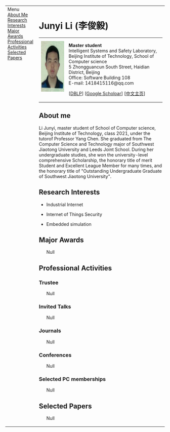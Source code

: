 <link rel="stylesheet" href="./files/jemdoc.css" type="text/css">
<title>Junyi Li (李俊毅)</title>
</head>
<body>
<table summary="Table for page layout." id="tlayout">
<tbody><tr valign="top">
<td id="layout-menu">
<div class="menu-category">Menu</div>
<div class="menu-item"><a href="#bio">About Me</a></div>
<div class="menu-item"><a href="#interests">Research Interests</a></div>
<div class="menu-item"><a href="#awards">Major Awards</a></div>
<div class="menu-item"><a href="#activities">Professional Activities</a></div>
<div class="menu-item"><a href="#papers">Selected Papers</a></div>
</td>
<td id="layout-content">
<div id="toptitle">
<h1>Junyi Li (李俊毅) </h1>
</div>
<table class="imgtable"><tbody><tr><td>
<a href=""><img src="./zhengjianzhao.jpg" alt="alt text" height="160px"></a>&nbsp;</td>
<td align="left"><p><b>Master student</b><br>
Intelligent Systems and Safety Laboratory,<br>
Beijing Institute of Technology, School of Computer science <br>
5 Zhongguancun South Street, Haidian District, Beijing <br>
Office: Software Building 108 <br> 
E-mail: 1418415116@qq.com</p>
<p>[<a href="https://dblp.org/pid/08/7259.html">DBLP</a>]	[<a href="https://scholar.google.com/citations?user=DuLgpaQAAAAJ&hl=en">Google Scholoar</a>]	[<a href="/index.html">中文主页</a>]</p>
</td></tr></tbody></table>
<div id="bio">
<h2>About me</h2>
<p>Li Junyi, master student of School of Computer science, Beijing Institute of Technology, class 2021, under the tutorof Professor Yang Chen. She graduated from The Computer Science and Technology major of Southwest Jiaotong University and Leeds Joint School. During her undergraduate studies, she won the university-level comprehensive Scholarship, the honorary title of merit Student and Excellent League Member for many times, and the honorary title of "Outstanding Undergraduate Graduate of Southwest Jiaotong University".</p>
</div>

<div id="interests">
<h2>Research Interests</h2>
<ul>
<li><p>Industrial Internet</p>
</li>
<li><p>Internet of Things Security</p>
</li>
<li><p>Embedded simulation</p>
</li>
</ul>
</div>

<div id="awards">	
<h2>Major Awards</h2>
<ul>
Null
</ul>
</div>

<div id="activities">
<h2>Professional Activities</h2>	

<h3>Trustee</h3>
<ul>
Null
</ul>

<h3>Invited Talks</h3>
<ul>
Null
</ul>

<h3>Journals</h3>
<ul>
Null
</ul>

<h3>Conferences</h3>
<ul>
Null
</ul>

<h3>Selected PC memberships</h3>
<ul>
Null
</ul>

</div>


<div id="papers">
<h2>Selected Papers</h2>
<ol>
Null
</ol>
